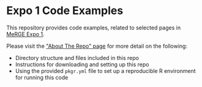 # Expo 1 Code Examples

This repository provides code examples, related to selected pages in [MeRGE Expo 1](https://merge.metrumrg.com/expo/expo1-nonmem-foce/).

Please visit the ["About The Repo" page](https://merge.metrumrg.com/expo/expo1-nonmem-foce/posts/about-the-repo.html) for more detail on the following:

* Directory structure and files included in this repo
* Instructions for downloading and setting up this repo
* Using the provided `pkgr.yml` file to set up a reproducible R environment for running this code

